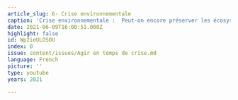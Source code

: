 ```yaml
---
article_slug: 6- Crise environnementale
caption: 'Crise environnementale :  Peut-on encore préserver les écosystèmes ?'
date: 2021-06-09T16:00:51.000Z
highlight: false
id: Wp2ieULOSOU
index: 0
issue: content/issues/Agir en temps de crise.md
language: French
picture: ''
type: youtube
years: 2021

---
```

